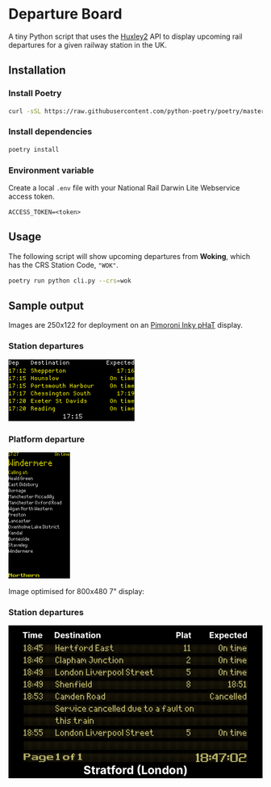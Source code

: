 # Departure Board

A tiny Python script that uses the [Huxley2](https://huxley2.azurewebsites.net)
API to display upcoming rail departures for a given railway station in the UK.

## Installation

### Install Poetry

```bash
curl -sSL https://raw.githubusercontent.com/python-poetry/poetry/master/get-poetry.py | python -
```

### Install dependencies

```bash
poetry install
```

### Environment variable

Create a local `.env` file with your National Rail Darwin Lite Webservice access token.

```text
ACCESS_TOKEN=<token>
```

## Usage

The following script will show upcoming departures from **Woking**, which has the CRS Station Code, `"WOK"`.

```bash
poetry run python cli.py --crs=wok
```

## Sample output

Images are 250x122 for deployment on an [Pimoroni Inky pHaT](https://shop.pimoroni.com/products/inky-phat?variant=12549254217811) display.

### Station departures
![docs/platform.png](docs/platform.png)

### Platform departure
![docs/service.png](docs/service.png)

Image optimised for 800x480 7" display:

### Station departures
![docs/station.png](docs/station.png)

